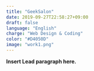 ```yaml
---
title: "GeekSalon"
date: 2019-09-27T22:58:27+09:00
draft: false
language: "English"
charge: "Web Design & Coding"
color: "#D4050D"
image: "work1.png"
---
```


**Insert Lead paragraph here.**
